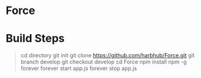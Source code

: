# Force

# Build Steps
> cd directory
> git init
> git clone https://github.com/harbhub/Force.git
> git branch develop
> git checkout develop
> cd Force
> npm install
> npm -g forever
> forever start app.js
> forever stop app.js


